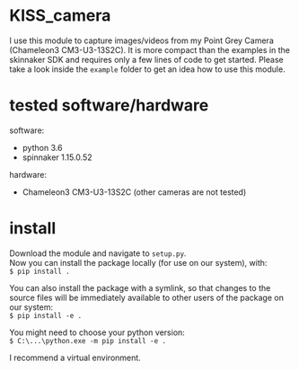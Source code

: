# KISS_camera
I use this module to capture images/videos from my Point Grey Camera (Chameleon3 CM3-U3-13S2C). It is more compact than the examples in the skinnaker SDK and requires only a few lines of code to get started. Please take a look inside the `example` folder to get an idea how to use this module.

# tested software/hardware
software:
- python 3.6
- spinnaker 1.15.0.52

hardware:
- Chameleon3 CM3-U3-13S2C (other cameras are not tested)

# install
Download the module and navigate to `setup.py`.  
Now you can install the package locally (for use on our system), with:  
`$ pip install .`

You can also install the package with a symlink, so that changes to the source files will be immediately available to other users of the package on our system:  
`$ pip install -e .`

You might need to choose your python version:  
`$ C:\...\python.exe -m pip install -e .`

I recommend a virtual environment.